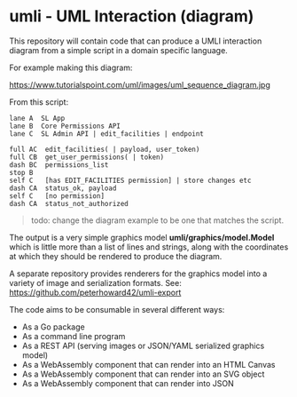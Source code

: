 # umli - UML Interaction (diagram)

This repository will contain code that can produce a UMLI interaction diagram
from a simple script in a domain specific language.

For example making this diagram:

<https://www.tutorialspoint.com/uml/images/uml_sequence_diagram.jpg>

From this script:

    lane A  SL App
    lane B  Core Permissions API
    lane C  SL Admin API | edit_facilities | endpoint

    full AC  edit_facilities( | payload, user_token)
    full CB  get_user_permissions( | token)
    dash BC  permissions_list
    stop B
    self C   [has EDIT_FACILITIES permission] | store changes etc
    dash CA  status_ok, payload
    self C   [no permission]
    dash CA  status_not_authorized

> todo: change the diagram example to be one that matches the script.

The output is a very simple graphics model **umli/graphics/model.Model** which
is little more than a list of lines and strings, along with the coordinates
at which they should be rendered to produce the diagram.

A separate repository provides renderers for the graphics model into
a variety of image and serialization formats. See:
<https://github.com/peterhoward42/umli-export>

The code aims to be consumable in several different ways:

- As a Go package
- As a command line program
- As a REST API (serving images or JSON/YAML serialized graphics model)
- As a WebAssembly component that can render into an HTML Canvas
- As a WebAssembly component that can render into an SVG object
- As a WebAssembly component that can render into JSON
